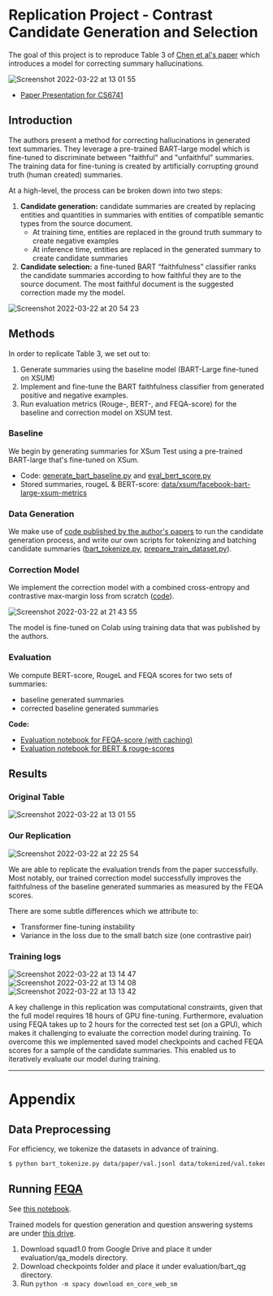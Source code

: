 # Replication Project - Contrast Candidate Generation and Selection
The goal of this project is to reproduce Table 3 of [Chen et al's paper](https://arxiv.org/pdf/2104.09061.pdf) which introduces a model for correcting summary hallucinations.

![Screenshot 2022-03-22 at 13 01 55](https://user-images.githubusercontent.com/1349225/159535087-48116051-f951-41ac-92fb-ef1f1c12c6d1.png)

- [Paper Presentation for CS6741](https://docs.google.com/presentation/d/1O3qgO7NvnJ1jZbE_-lZDYVkpRgSA8NszTTgdVkUKy3U/edit#slide=id.p)

## Introduction

The authors present a method for correcting hallucinations in generated text summaries. They leverage a pre-trained BART-large model which is fine-tuned to discriminate between "faithful" and "unfaithful" summaries. The training data for fine-tuning is created by artificially corrupting ground truth (human created) summaries. 

At a high-level, the process can be broken down into two steps:
1. **Candidate generation:** candidate summaries are created by replacing entities and quantities in summaries with entities of compatible semantic types from the source document. 
   - At training time, entities are replaced in the ground truth summary to create negative examples
   - At inference time, entities are replaced in the generated summary to create candidate summaries
3. **Candidate selection:** a fine-tuned BART “faithfulness” classifier ranks the candidate summaries according to how faithful they are to the source document. The most faithful document is the suggested correction made my the model.

![Screenshot 2022-03-22 at 20 54 23](https://user-images.githubusercontent.com/1349225/159600671-a1cc97b3-61ea-4a9a-8215-7ae88ac5aa71.png)

## Methods
In order to replicate Table 3, we set out to:
1. Generate summaries using the baseline model (BART-Large fine-tuned on XSUM)
2. Implement and fine-tune the BART faithfulness classifier from generated positive and negative examples. 
3. Run evaluation metrics (Rouge-, BERT-, and FEQA-score) for the baseline and correction model on XSUM test.  

### Baseline
We begin by generating summaries for XSum Test using a pre-trained BART-large that's fine-tuned on XSum.
- Code: [generate_bart_baseline.py](https://github.com/dleve123/topics-in-nlp-repro-project/blob/main/scripts/generate_bart_baseline.py) and [eval_bert_score.py](https://github.com/dleve123/topics-in-nlp-repro-project/blob/main/eval_bert_score.py)
- Stored summaries, rougeL & BERT-score: [data/xsum/facebook-bart-large-xsum-metrics](https://github.com/dleve123/topics-in-nlp-repro-project/blob/main/data/xsum/)

### Data Generation 
We make use of [code published by the author's papers](https://github.com/CogComp/faithful_summarization) to run the candidate generation process, and write our own scripts for tokenizing and batching candidate summaries ([bart_tokenize.py](https://github.com/dleve123/topics-in-nlp-repro-project/blob/main/bart_tokenize.py), [prepare_train_dataset.py](https://github.com/dleve123/topics-in-nlp-repro-project/blob/main/preprocessing/prepare_train_dataset.py)). 

### Correction Model
We implement the correction model with a combined cross-entropy and contrastive max-margin loss from scratch ([code](https://github.com/dleve123/topics-in-nlp-repro-project/blob/main/model/correction_model.py)).

![Screenshot 2022-03-22 at 21 43 55](https://user-images.githubusercontent.com/1349225/159605242-82cc20da-fdfd-4713-ac33-8b7886e172db.png)

The model is fine-tuned on Colab using training data that was published by the authors.

### Evaluation
We compute BERT-score, RougeL and FEQA scores for two sets of summaries:
- baseline generated summaries 
- corrected baseline generated summaries 

**Code:**
- [Evaluation notebook for FEQA-score (with caching)](evaluate_correction_model_feqa.ipynb)
- [Evaluation notebook for BERT & rouge-scores](evaluate_rouge_bert_score.ipynb)

## Results

### Original Table
![Screenshot 2022-03-22 at 13 01 55](https://user-images.githubusercontent.com/1349225/159535087-48116051-f951-41ac-92fb-ef1f1c12c6d1.png)

### Our Replication
![Screenshot 2022-03-22 at 22 25 54](https://user-images.githubusercontent.com/1349225/159611781-3d596d9f-6ae1-4c97-b67d-be1ccc385e97.png)


We are able to replicate the evaluation trends from the paper successfully. Most notably, our trained correction model successfully improves the faithfulness of the baseline generated summaries as measured by the FEQA scores.

There are some subtle differences which we attribute to:
- Transformer fine-tuning instability
- Variance in the loss due to the small batch size (one contrastive pair)

### Training logs
![Screenshot 2022-03-22 at 13 14 47](https://user-images.githubusercontent.com/1349225/159537740-f2ce17eb-69fe-46d9-8ae6-575dfc5fdf1c.png)
![Screenshot 2022-03-22 at 13 14 08](https://user-images.githubusercontent.com/1349225/159537741-d8265e37-6b44-4fcb-95c3-9e4d8ec43f09.png)
![Screenshot 2022-03-22 at 13 13 42](https://user-images.githubusercontent.com/1349225/159537744-26741168-2ac4-490e-8d52-d5a23bd8820a.png)

A key challenge in this replication was computational constraints, given that the full model requires 18 hours of GPU fine-tuning. 
Furthermore, evaluation using FEQA takes up to 2 hours for the corrected test set (on a GPU), which makes it challenging to evaluate the correction model during training. To overcome this we implemented saved model checkpoints and cached FEQA scores for a sample of the candidate summaries. This enabled us to iteratively evaluate our model during training.

___

# Appendix
## Data Preprocessing
For efficiency, we tokenize the datasets in advance of training.

```bash
$ python bart_tokenize.py data/paper/val.jsonl data/tokenized/val.tokenized.jsonl
```

## Running [FEQA](https://github.com/esdurmus/feqa)
See [this notebook](https://colab.research.google.com/drive/1ie9oz20mt6RRm6KsGLM9Mwxn9LQJAWKr?authuser=1#scrollTo=NOP0jqxdKiCZ).

Trained models for question generation and question answering systems are under [this drive](https://drive.google.com/drive/u/1/folders/1O3kjSIhjDULw1RPJZTQ002GK3XNo2Vxl).

1. Download squad1.0 from Google Drive and place it under evaluation/qa_models directory.
2. Download checkpoints folder and place it under evaluation/bart_qg directory.
3. Run `python -m spacy download en_core_web_sm`
